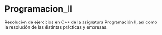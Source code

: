 # Programacion_II

Resolución de ejercicios en C++ de la asignatura Programación II, así como la resolución de las distintas prácticas y empresas.
